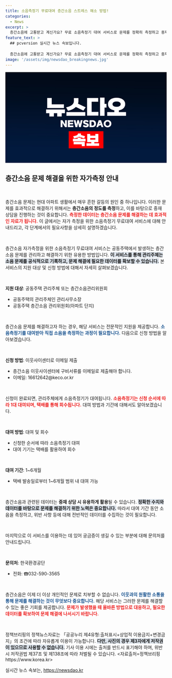 ```yaml
---
title: 소음측정기 무료대여 층간소음 스트레스 해소 방법!
categories:
  - News
excerpt: >
  층간소음에 고통받고 계신가요? 무료 소음측정기 대여 서비스로 문제를 정확히 측정하고 중재에 나서세요! 신청 방법 및 대여 기간을 지금 확인해보세요!
feature_text: >
  ## pcversion 실시간 뉴스 속보입니다.

  층간소음에 고통받고 계신가요? 무료 소음측정기 대여 서비스로 문제를 정확히 측정하고 중재에 나서세요! 신청 방법 및 대여 기간을 지금 확인해보세요!
image: '/assets/img/newsdao_breakingnews.jpg'
---
```


<p><img src="/assets/img/newsdao_breakingnews.jpg" alt="pcversion 속보" /></p>

<h2 data-ke-size="size26">층간소음 문제 해결을 위한 자가측정 안내</h2>

<p data-ke-size="size16">&nbsp;</p>

<p>층간소음 문제는 현대 아파트 생활에서 매우 흔한 갈등의 원인 중 하나입니다. 이러한 문제를 효과적으로 해결하기 위해서는 <strong>층간소음의 정도를 측정</strong>하고, 이를 바탕으로 중재 상담을 진행하는 것이 중요합니다. <b><span style="color: #ee2323;">측정한 데이터는 층간소음 문제를 해결하는 데 효과적인 자료가 됩니다.</span></b> 이 글에서는 자가 측정을 위한 소음측정기 무료대여 서비스에 대해 안내드리고, 각 단계에서의 필요사항을 상세히 설명하겠습니다.</p>

<p data-ke-size="size16">&nbsp;</p>

<p>층간소음 자가측정을 위한 소음측정기 무료대여 서비스는 공동주택에서 발생하는 층간소음 문제를 관리하고 해결하기 위한 유용한 방법입니다. <b><span style="background-color: #21538527;">이 서비스를 통해 관리주체는 소음 문제를 공식적으로 기록하고, 문제 해결에 필요한 데이터를 확보할 수 있습니다.</span></b> 본 서비스의 지원 대상 및 신청 방법에 대해서 자세히 살펴보겠습니다.</p>

<p data-ke-size="size16">&nbsp;</p>

<p><b>지원 대상</b>: 공동주택 관리주체 또는 층간소음관리위원회</p>

<ul>
<li>공동주택의 관리주체인 관리사무소장</li>
<li>공동주택 층간소음 관리위원회(아파트 단지)</li>
</ul>

<p data-ke-size="size16">&nbsp;</p>

<p>층간소음 문제를 해결하고자 하는 경우, 해당 서비스는 전문적인 지원을 제공합니다. <b><span style="color: #1a5490;">소음측정기를 대여받아 직접 소음을 측정하는 과정이 필요합니다.</span></b> 다음으로 신청 방법을 알아보겠습니다.</p>

<p data-ke-size="size16">&nbsp;</p>

<p><b>신청 방법</b>: 이웃사이센터로 이메일 제출</p>

<ul>
<li>층간소음 이웃사이센터에 구비서류를 이메일로 제출해야 합니다.</li>
<li>이메일: 16612642@keco.or.kr</li>
</ul>

<p data-ke-size="size16">&nbsp;</p>

<p>신청이 완료되면, 관리주체에게 소음측정기가 대여됩니다. <b><span style="color: #ee2323;">소음측정기는 신청 순서에 따라 1대 대여되며, 택배를 통해 회수됩니다.</span></b> 대여 방법과 기간에 대해서도 알아보겠습니다.</p>

<p data-ke-size="size16">&nbsp;</p>

<p><b>대여 방법</b>: 대여 및 회수</p>

<ul>
<li>신청한 순서에 따라 소음측정기 대여</li>
<li>대여 기기는 택배를 활용하여 회수</li>
</ul>

<p data-ke-size="size16">&nbsp;</p>

<p><b>대여 기간</b>: 1~6개월</p>

<ul>
<li>택배 발송일로부터 1~6개월 범위 내 대여 가능</li>
</ul>

<p data-ke-size="size16">&nbsp;</p>

<p>층간소음과 관련된 데이터는 <strong>중재 상담 시 유용하게 활용</strong>될 수 있습니다. <b><span style="background-color: #21538527;">정확한 수치와 데이터를 바탕으로 문제를 해결하기 위한 노력은 중요합니다.</span></b> 따라서 대여 기간 동안 소음을 측정하고, 위반 사항 등에 대해 전반적인 데이터를 수집하는 것이 필요합니다. </p>

<p data-ke-size="size16">&nbsp;</p>

<p>마지막으로 이 서비스를 이용하는 데 있어 궁금증이 생길 수 있는 부분에 대해 문의처를 안내드립니다.</p>

<p data-ke-size="size16">&nbsp;</p>

<p><b>문의처</b>: 한국환경공단</p>

<ul>
<li>전화: ☎032-590-3565</li>
</ul>

<p data-ke-size="size16">&nbsp;</p>

<p>층간소음은 이제 더 이상 개인적인 문제로 치부할 수 없습니다. <b><span style="color: #1a5490;">이웃과의 원활한 소통을 통해 문제를 해결하는 것이 무엇보다 중요합니다.</span></b> 해당 서비스는 그러한 문제를 해결할 수 있는 좋은 기회를 제공합니다. <b><span style="color: #ee2323;">문제가 발생했을 때 올바른 방법으로 대응하고, 필요한 데이터를 확보하여 문제 해결에 나서시기 바랍니다.</span></b></p>

<p data-ke-size="size16">&nbsp;</p>

<p>정책브리핑의 정책뉴스자료는 「공공누리 제4유형:출처표시+상업적 이용금지+변경금지」의 조건에 따라 자유롭게 이용이 가능합니다. <b><span style="background-color: #21538527;">다만, 사진의 경우 제3자에게 저작권이 있으므로 사용할 수 없습니다.</span></b> 기사 이용 시에는 출처를 반드시 표기해야 하며, 위반 시 저작권법 제37조 및 제138조에 따라 처벌될 수 있습니다. &lt;자료출처=정책브리핑 https://www.korea.kr></p>
실시간 뉴스 속보는, <a href="https://newsdao.kr" rel="dofollow">https://newsdao.kr</a>


